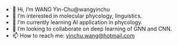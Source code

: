- 👋 Hi, I’m WANG Yin-Chu@wangyinchu
- 👀 I’m interested in molecular phycology, linguistics.
- 🌱 I’m currently learning AI application in phycology.
- 💞️ I’m looking to collaborate on deep learning of GNN and CNN. 
- 📫 How to reach me: yinchu.wang@hotmail.com

<!---
wangyinchu/wangyinchu is a ✨ special ✨ repository because its `README.md` (this file) appears on your GitHub profile.
You can click the Preview link to take a look at your changes.
--->
